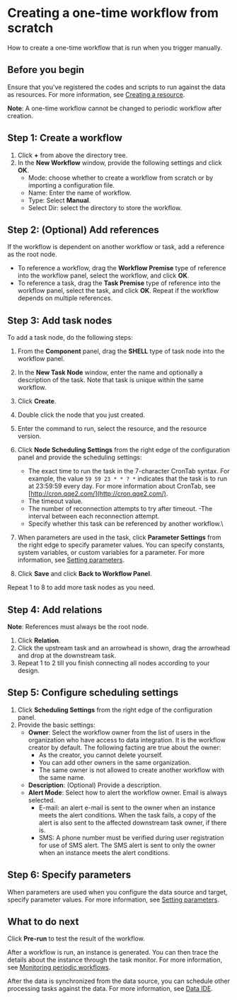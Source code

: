 # Creating a one-time workflow from scratch

How to create a one-time workflow that is run when you trigger manually.

## Before you begin

Ensure that you've registered the codes and scripts to run against the data as resources. For more information, see [Creating a resource](creating_resource).

**Note**: A one-time workflow cannot be changed to periodic workflow after creation.

## Step 1: Create a workflow

1. Click **+** from above the directory tree.
2. In the **New Workflow** window, provide the following settings and click **OK**.
   - Mode: choose whether to create a workflow from scratch or by importing a configuration file.
   - Name: Enter the name of workflow.
   - Type: Select **Manual**.
   - Select Dir: select the directory to store the workflow.

## Step 2: (Optional) Add references

If the workflow is dependent on another workflow or task, add a reference as the root node.
- To reference a workflow, drag the **Workflow Premise** type of reference into the workflow panel, select the workflow, and click **OK**.
- To reference a task, drag the **Task Premise** type of reference into the workflow panel, select the task, and click **OK**.
Repeat if the workflow depends on multiple references.

## Step 3: Add task nodes

To add a task node, do the following steps:
1. From the **Component** panel, drag the **SHELL** type of task node into the workflow panel.
2. In the **New Task Node** window, enter the name and optionally a description of the task. Note that task is unique within the same workflow.
3. Click **Create**.
4. Double click the node that you just created.
5. Enter the command to run, select the resource, and the resource version.
6. Click **Node Scheduling Settings** from the right edge of the configuration panel and provide the scheduling settings:
   - The exact time to run the task in the 7-character CronTab syntax. For example, the value `59 59 23 * * ? *` indicates that the task is to run at 23:59:59 every day. For more information about CronTab, see [http://cron.qqe2.com/](http://cron.qqe2.com/).
   - The timeout value.
   - The number of reconnection attempts to try after timeout.
   -The interval between each reconnection attempt.
   - Specify whether this task can be referenced by another workflow.\

7. When parameters are used in the task, click **Parameter Settings** from the right edge to specify parameter values. You can specify constants, system variables, or custom variables for a parameter. For more information, see [Setting parameters](setting_parameters).
8. Click **Save** and click **Back to Workflow Panel**.

Repeat 1 to 8 to add more task nodes as you need.

## Step 4: Add relations

**Note**: References must always be the root node.

1. Click **Relation**.
2. Click the upstream task and an arrowhead is shown, drag the arrowhead and drop at the downstream task.
3. Repeat 1 to 2 till you finish connecting all nodes according to your design.

## Step 5: Configure scheduling settings

1. Click **Scheduling Settings** from the right edge of the configuration panel.
2. Provide the basic settings:
   - **Owner**: Select the workflow owner from the list of users in the organization who have access to data integration. It is the workflow creator by default. The following facting are true about the owner:
      - As the creator, you cannot delete yourself.
      - You can add other owners in the same organization.
      - The same owner is not allowed to create another workflow with the same name.
   - **Description**: (Optional) Provide a description.
   - **Alert Mode**: Select how to alert the workflow owner. Email is always selected.
      - E-mail: an alert e-mail is sent to the owner when an instance meets the alert conditions. When the task fails, a copy of the alert is also sent to the affected downstream task owner, if there is.
      - SMS: A phone number must be verified during user registration for use of SMS alert. The SMS alert is sent to only the owner when an instance meets the alert conditions.

## Step 6: Specify parameters

When parameters are used when you configure the data source and target, specify parameter values. For more information, see [Setting parameters](setting_parameters).


## What to do next

Click **Pre-run** to test the result of the workflow.

After a workflow is run, an instance is generated. You can then trace the details about the instance through the task monitor. For more information, see [Monitoring periodic workflows](../task_monitor/monitoring_workflow_manual).

After the data is synchronized from the data source, you can schedule other processing tasks against the data. For more information, see [Data IDE](../data_ide/dataide_overview).
